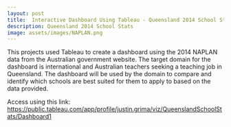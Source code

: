 ```yaml
---
layout: post
title:  Interactive Dashboard Using Tableau - Queensland 2014 School Stats
description: Queensland 2014 School Stats
image: assets/images/NAPLAN.png
---
```


This projects used Tableau to create a dashboard using the 2014 NAPLAN data from the Australian government website. The target domain for the dashboard is international and Australian teachers seeking a teaching job in Queensland. The dashboard will be used by the domain to compare and identify which schools are best suited for them to apply to based on the data provided. 

Access using this link:
<u>https://public.tableau.com/app/profile/justin.grima/viz/QueenslandSchoolStats/Dashboard1</u>
